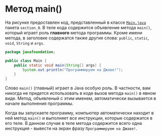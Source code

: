 # Метод main()
На рисунке предоставлен код, представленный в классе [`Main.java`](Main.java) пакета `section_0`. В теле кода содержится объявление метода `main()`, который играет роль **главного** метода программы. Кроме имени метода, в заголовке содержатся также другие слова: `public`, `static`, `void`, `String` и `args`. 

```java
package javafoundation;

public class Main {
    public static void main(String[] args) {
        System.out.println("Программируем на Джаве!");
    }
}
```
Слово `main()` (главный) играет в Java особую роль. В частности, вам никогда не придется использовать в коде вызов метода `main()` в явном виде. Метод, объявленый с этим именем, автоматически вызывается в начале выполнения программы.

Когда вы запускаете программу, компьютер автоматически находит в ней метод `main()` и выполняет все инструкции, которые содержатся в его теле. В данном случае в теле метода содержится всего одна инструкция - вывести на экран фразу `Программируем на Джаве!`.

